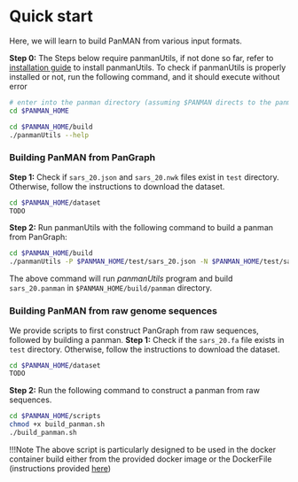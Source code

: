 # Quick start

Here, we will learn to build PanMAN from various input formats.

**Step 0:** The Steps below require panmanUtils, if not done so far, refer to [installation guide](install.md) to install panmanUtils. To check if panmanUtils is properly installed or not, run the following command, and it should execute without error
```bash
# enter into the panman directory (assuming $PANMAN directs to the panman repository directory)
cd $PANMAN_HOME
```
```bash
cd $PANMAN_HOME/build
./panmanUtils --help
```
### Building PanMAN from PanGraph

**Step 1:** Check if `sars_20.json` and `sars_20.nwk` files exist in `test` directory. Otherwise, follow the instructions to download the dataset.

```bash
cd $PANMAN_HOME/dataset
TODO
```

**Step 2:** Run panmanUtils with the following command to build a panman from PanGraph:

```bash
cd $PANMAN_HOME/build
./panmanUtils -P $PANMAN_HOME/test/sars_20.json -N $PANMAN_HOME/test/sars_20.nwk -O sars_20
```
The above command will run <i>panmanUtils</i> program and build `sars_20.panman` in `$PANMAN_HOME/build/panman` directory.

### Building PanMAN from raw genome sequences
We provide scripts to first construct PanGraph from raw sequences, followed by building a panman.
**Step 1:** Check if the `sars_20.fa` file exists in `test` directory. Otherwise, follow the instructions to download the dataset.

```bash
cd $PANMAN_HOME/dataset
TODO
```

**Step 2:** Run the following command to construct a panman from raw sequences.

```bash
cd $PANMAN_HOME/scripts
chmod +x build_panman.sh
./build_panman.sh
```
!!!Note
 The above script is particularly designed to be used in the docker container build either from the provided docker image or the DockerFile (instructions provided [here](install.md))


